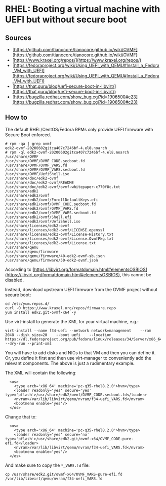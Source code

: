 # RHEL: Booting a virtual machine with UEFI but without secure boot

## Sources

* [https://github.com/tianocore/tianocore.github.io/wiki/OVMF](https://github.com/tianocore/tianocore.github.io/wiki/OVMF)
* [https://www.kraxel.org/repos/](https://www.kraxel.org/repos/)
* [https://fedoraproject.org/wiki/Using_UEFI_with_QEMU#Install_a_Fedora_VM_with_UEFI](https://fedoraproject.org/wiki/Using_UEFI_with_QEMU#Install_a_Fedora_VM_with_UEFI)
* [https://that.guru/blog/uefi-secure-boot-in-libvirt/](https://that.guru/blog/uefi-secure-boot-in-libvirt/)
* [https://bugzilla.redhat.com/show_bug.cgi?id=1906500#c23](https://bugzilla.redhat.com/show_bug.cgi?id=1906500#c23)

## How to

The default RHEL/CentOS/Fedora RPMs only provide UEFI firmware with Secure Boot enforced.
~~~
# rpm -qa | grep ovmf
edk2-ovmf-20200602gitca407c7246bf-4.el8.noarch
# rpm -ql edk2-ovmf-20200602gitca407c7246bf-4.el8.noarch
/usr/share/OVMF
/usr/share/OVMF/OVMF_CODE.secboot.fd
/usr/share/OVMF/OVMF_VARS.fd
/usr/share/OVMF/OVMF_VARS.secboot.fd
/usr/share/OVMF/UefiShell.iso
/usr/share/doc/edk2-ovmf
/usr/share/doc/edk2-ovmf/README
/usr/share/doc/edk2-ovmf/ovmf-whitepaper-c770f8c.txt
/usr/share/edk2
/usr/share/edk2/ovmf
/usr/share/edk2/ovmf/EnrollDefaultKeys.efi
/usr/share/edk2/ovmf/OVMF_CODE.secboot.fd
/usr/share/edk2/ovmf/OVMF_VARS.fd
/usr/share/edk2/ovmf/OVMF_VARS.secboot.fd
/usr/share/edk2/ovmf/Shell.efi
/usr/share/edk2/ovmf/UefiShell.iso
/usr/share/licenses/edk2-ovmf
/usr/share/licenses/edk2-ovmf/LICENSE.openssl
/usr/share/licenses/edk2-ovmf/License-History.txt
/usr/share/licenses/edk2-ovmf/License.OvmfPkg.txt
/usr/share/licenses/edk2-ovmf/License.txt
/usr/share/qemu
/usr/share/qemu/firmware
/usr/share/qemu/firmware/40-edk2-ovmf-sb.json
/usr/share/qemu/firmware/50-edk2-ovmf.json
~~~

According to [https://libvirt.org/formatdomain.html#elementsOSBIOS](https://libvirt.org/formatdomain.html#elementsOSBIOS), this cannot be disabled. 

Instead, download upstream UEFI firmware from the OVMF project without secure boot:
~~~
cd /etc/yum.repos.d/
curl -O https://www.kraxel.org/repos/firmware.repo
yum install edk2.git-ovmf-x64 -y
~~~

Use virt-install to generate the XML for your virtual machine, e.g.:
~~~
virt-install --name f34-uefi --network network=management    --ram 2048 --disk size=20    --boot uefi    --location https://dl.fedoraproject.org/pub/fedora/linux/releases/34/Server/x86_64/os/ --dry-run --print-xml
~~~

You will have to add disks and NICs to that VM and then you can define it. Or, you define it first and then use virt-manager to conveniently add the relevant components. The above is just a rudimentary example.

The XML will contain the following:
~~~
  <os>
    <type arch='x86_64' machine='pc-q35-rhel8.2.0'>hvm</type>
    <loader readonly='yes' secure='yes' type='pflash'>/usr/share/edk2/ovmf/OVMF_CODE.secboot.fd</loader>
    <nvram>/var/lib/libvirt/qemu/nvram/f34-uefi_VARS.fd</nvram>
    <bootmenu enable='yes'/>
  </os>
~~~

Change that to:
~~~
  <os>
    <type arch='x86_64' machine='pc-q35-rhel8.2.0'>hvm</type>
    <loader readonly='yes' secure='no' type='pflash'>/usr/share/edk2.git/ovmf-x64/OVMF_CODE-pure-efi.fd</loader>
    <nvram>/var/lib/libvirt/qemu/nvram/f34-uefi_VARS.fd</nvram>
    <bootmenu enable='yes'/>
  </os>
~~~

And make sure to copy the `*_VARS.fd` file:
~~~
cp /usr/share/edk2.git/ovmf-x64/OVMF_VARS-pure-efi.fd /var/lib/libvirt/qemu/nvram/f34-uefi_VARS.fd
~~~
